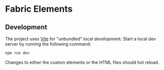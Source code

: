 # Fabric Elements

## Development

The project uses [Vite](https://vitejs.dev/) for "unbundled" local development. Start a local dev
server by running the following command:

```sh
npm run dev
```

Changes to either the custom elements or the HTML files should hot reload.

